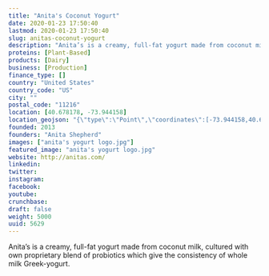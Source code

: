 ```yaml
---
title: "Anita's Coconut Yogurt"
date: 2020-01-23 17:50:40
lastmod: 2020-01-23 17:50:40
slug: anitas-coconut-yogurt
description: "Anita’s is a creamy, full-fat yogurt made from coconut milk, cultured with own proprietary blend of probiotics which give the consistency of whole milk Greek-yogurt."
proteins: [Plant-Based]
products: [Dairy]
business: [Production]
finance_type: []
country: "United States"
country_code: "US"
city: ""
postal_code: "11216"
location: [40.678178, -73.944158]
location_geojson: "{\"type\":\"Point\",\"coordinates\":[-73.944158,40.678178]}"
founded: 2013
founders: "Anita Shepherd"
images: ["anita's yogurt logo.jpg"]
featured_image: "anita's yogurt logo.jpg"
website: http://anitas.com/
linkedin: 
twitter: 
instagram: 
facebook: 
youtube: 
crunchbase: 
draft: false
weight: 5000
uuid: 5629
---
```

Anita’s is a creamy, full-fat yogurt made from coconut milk, cultured with own proprietary blend of probiotics which give the consistency of whole milk Greek-yogurt.
